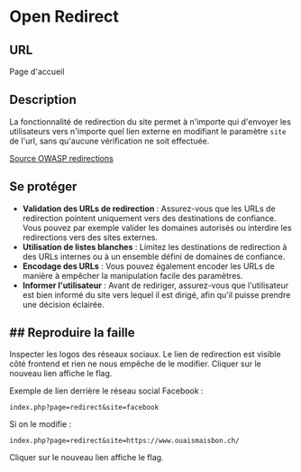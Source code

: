 # Open Redirect

## URL

Page d'accueil

## Description

La fonctionnalité de redirection du site permet à n'importe qui d'envoyer les utilisateurs vers n'importe quel lien externe en modifiant le paramètre `site` de l'url, sans qu'aucune vérification ne soit effectuée.


[Source OWASP redirections](https://cheatsheetseries.owasp.org/cheatsheets/Unvalidated_Redirects_and_Forwards_Cheat_Sheet.html)

## Se protéger

- **Validation des URLs de redirection** : Assurez-vous que les URLs de redirection pointent uniquement vers des destinations de confiance. Vous pouvez par exemple valider les domaines autorisés ou interdire les redirections vers des sites externes.
- **Utilisation de listes blanches** : Limitez les destinations de redirection à des URLs internes ou à un ensemble défini de domaines de confiance.
- **Encodage des URLs** : Vous pouvez également encoder les URLs de manière à empêcher la manipulation facile des paramètres.
- **Informer l'utilisateur** : Avant de rediriger, assurez-vous que l'utilisateur est bien informé du site vers lequel il est dirigé, afin qu'il puisse prendre une décision éclairée.

## ## Reproduire la faille

Inspecter les logos des réseaux sociaux.
Le lien de redirection est visible côté frontend et rien ne nous empêche de le modifier.
Cliquer sur le nouveau lien affiche le flag.

Exemple de lien derrière le réseau social Facebook :
```
index.php?page=redirect&site=facebook
```

Si on le modifie :
```
index.php?page=redirect&site=https://www.ouaismaisbon.ch/
```

Cliquer sur le nouveau lien affiche le flag.